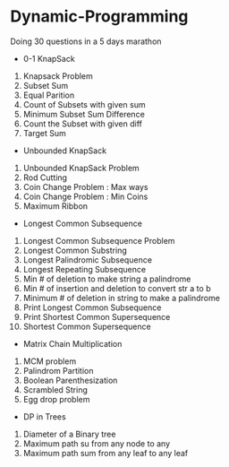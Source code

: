 # Dynamic-Programming
Doing 30 questions in a 5 days marathon

- 0-1 KnapSack

1. Knapsack Problem
2. Subset Sum
3. Equal Parition
4. Count of Subsets with given sum
5. Minimum Subset Sum Difference
6. Count the Subset with given diff
7. Target Sum

- Unbounded KnapSack

1. Unbounded KnapSack Problem
1. Rod Cutting
2. Coin Change Problem : Max ways
4. Coin Change Problem : Min Coins
5. Maximum Ribbon

- Longest Common Subsequence

1. Longest Common Subsequence Problem
2. Longest Common Substring
3. Longest Palindromic Subsequence
4. Longest Repeating Subsequence
5. Min # of deletion to make string a palindrome
6. Min # of insertion and deletion to convert str a to b
7. Minimum # of deletion in string to make a palindrome
8. Print Longest Common Subsequence
9. Print Shortest Common Supersequence
10. Shortest Common Supersequence

- Matrix Chain Multiplication

1. MCM problem
2. Palindrom Partition
3. Boolean Parenthesization
4. Scrambled String
5. Egg drop problem

- DP in Trees

1. Diameter of a Binary tree
2. Maximum path su from any node to any
3. Maximum path sum from any leaf to any leaf

